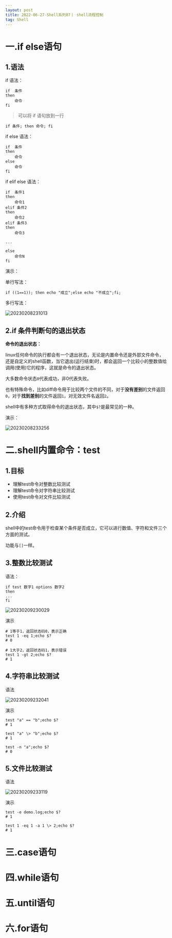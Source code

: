 ```yaml
---
layout: post
title: 2022-06-27-Shell系列07丨 shell流程控制
tag: Shell
---
```


# 一.if else语句

## 1.语法

if 语法：
```
if  条件 
then
    命令
fi
```

> 可以将 if 语句放到一行

```
if 条件; then 命令; fi
```

if else 语法：
```
if  条件 
then
    命令
else
    命令
fi
```

if elif else 语法：
```
if  条件1 
then
    命令1
elif 条件2
then
    命令2
elif 条件3
then
    命令3

...

else
    命令N
fi
```

演示：

单行写法：
```
if ((1==1)); then echo "成立";else echo "不成立";fi;
```

多行写法：

![20230208231013](https://cdn.jsdelivr.net/gh/luckykang/picture_bed/blogs_images/20230208231013.png)

## 2.if 条件判断句的退出状态

**命令的退出状态：**

linux任何命令的执行都会有一个退出状态，无论是内置命令还是外部文件命令，还是自定义的shell函数，当它退出(运行结束)时，都会返回一个比较小的整数值给调用(使用)它的程序，这就是命令的退出状态。

大多数命令状态`0`代表成功，非0代表失败。

也有特殊命令，比如diff命令用于比较两个文件的不同，对于**没有差别**的文件返回`0`，对于**找到差别**的文件返回`1`，对无效文件名返回`2`。

shell中有多种方式取得命令的退出状态，其中`$?`是最常见的一种。

演示：

![20230208233256](https://cdn.jsdelivr.net/gh/luckykang/picture_bed/blogs_images/20230208233256.png)

# 二.shell内置命令：test

## 1.目标

- 理解test命令对整数比较测试
- 理解test命令对字符串比较测试
- 使用test命令对文件比较测试

## 2.介绍

shell中的test命令用于检查某个条件是否成立，它可以进行数值、字符和文件三个方面的测试。

功能与`[]`一样。

## 3.整数比较测试

语法：

```
if test 数字1 options 数字2
then
...
fi
```

![20230209230029](https://cdn.jsdelivr.net/gh/luckykang/picture_bed/blogs_images/20230209230029.png)

演示

```
# 1等于1，返回状态码0，表示正确
test 1 -eq 1;echo $?
# 0 

# 1大于2，返回状态码1，表示错误
test 1 -gt 2;echo $?
# 1
```
## 4.字符串比较测试

语法

![20230209232041](https://cdn.jsdelivr.net/gh/luckykang/picture_bed/blogs_images/20230209232041.png)

演示

```
test "a" == "b";echo $?
# 1

test "a" \> "b";echo $?
# 1

test -n "a";echo $?
# 0
```

## 5.文件比较测试

语法

![20230209233119](https://cdn.jsdelivr.net/gh/luckykang/picture_bed/blogs_images/20230209233119.png)

演示

```
test -e demo.log;echo $? 
# 1

test 1 -eq 1 -a 1 \> 2;echo $?
# 1
```

# 三.case语句


# 四.while语句



# 五.until语句


# 六.for语句
